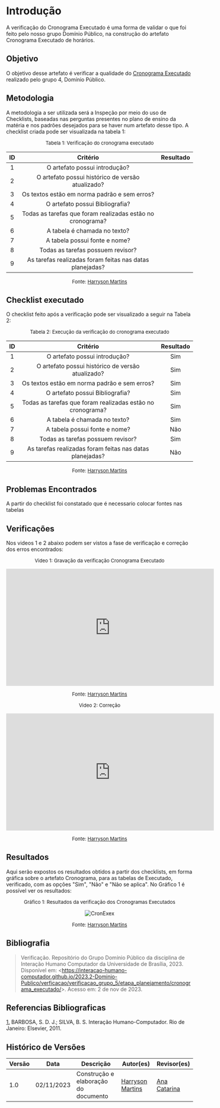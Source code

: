 # Introdução 

A verificação do Cronograma Executado é uma forma de validar o que foi feito pelo nosso grupo Domínio Público, na construção do artefato Cronograma Executado de horários.

## Objetivo

O objetivo desse artefato é verificar a qualidade do [Cronograma Executado](docs/planejamento/cronograma.md) realizado pelo grupo 4, Domínio Público.

## Metodologia

A metodologia a ser utilizada será a Inspeção por meio do uso de Checklists, baseadas nas perguntas presentes no plano de ensino da matéria e nos padrões desejados para se haver num artefato desse tipo. A checklist criada pode ser visualizada na tabela 1:

<center>

<font size="2"><p style="text-align: center">Tabela 1: Verificação do cronograma executado</p></font>

| ID | Critério | Resultado |
|:--------:|:--------:|:--------:|
| 1 |      O artefato possui introdução?    |          |
| 2|      O artefato possui histórico de versão atualizado?     |
|3|    Os textos estão em norma padrão e sem erros?      |          |
|4|    O artefato possui Bibliografia?      |          |
|5   |  Todas as tarefas que foram realizadas estão no cronograma?  |   |
|6| A tabela é chamada no texto?  |   |
|7| A tabela possui fonte e nome? |   |
|8|  Todas as tarefas possuem revisor?  |     |
|9   |  As tarefas realizadas foram feitas nas datas planejadas?  |  |

<font size="2"><p style="text-align: center">Fonte: [Harryson Martins](https://github.com/harry-cmartin) </p></font>

</center>

## Checklist executado

O checklist feito após a verificação pode ser visualizado a seguir na Tabela 2:

<center>

<font size="2"><p style="text-align: center">Tabela 2: Execução da verificação do cronograma executado</p></font>

| ID | Critério | Resultado |
|:--------:|:--------:|:--------:|
|1|O artefato possui introdução?|  Sim     | 
|2|O artefato possui histórico de versão atualizado?|  Sim     |
|3|Os textos estão em norma padrão e sem erros?|Sim      | 
|4|O artefato possui Bibliografia?|   Sim     | 
|5|Todas as tarefas que foram realizadas estão no cronograma?| Sim|
|6|A tabela é chamada no texto?| Sim |
|7|A tabela possui fonte e nome?|  Não|
|8|Todas as tarefas possuem revisor?| Sim|
|9|As tarefas realizadas foram feitas nas datas planejadas?| Não|

<font size="2"><p style="text-align: center">Fonte: [Harryson Martins](https://github.com/harry-cmartin)  </p></font>

</center>

## Problemas Encontrados

A partir do checklist foi constatado que é necessario colocar fontes nas tabelas

## Verificações

Nos videos 1 e 2 abaixo podem ser vistos a fase de verificação e correção dos erros encontrados:

<center>

<font size="2"><p style="text-align: center">Video 1: Gravação da verificação Cronograma Executado</p></font>

<iframe width="560" height="315" src="https://www.youtube.com/embed/CKiNMJjk4Rg?si=Avw3kmFjzBwWCqxF" title="YouTube video player" frameborder="0" allow="accelerometer; autoplay; clipboard-write; encrypted-media; gyroscope; picture-in-picture; web-share" allowfullscreen></iframe>

<font size="2"><p style="text-align: center">Fonte:  [Harryson Martins](https://github.com/harry-cmartin) </p></font>


</center>


<center>

<font size="2"><p style="text-align: center">Video 2: Correção</p></font>

<iframe width="560" height="315" src="https://www.youtube.com/embed/rrW3F5g_WIE?si=VoHegJBYcaGJFYNq" title="YouTube video player" frameborder="0" allow="accelerometer; autoplay; clipboard-write; encrypted-media; gyroscope; picture-in-picture; web-share" allowfullscreen></iframe>

<font size="2"><p style="text-align: center">Fonte:  [Harryson Martins](https://github.com/harry-cmartin)</p></font>


</center>


## Resultados 

Aqui serão expostos os resultados obtidos a partir dos checklists, em forma gráfica sobre o artefato Cronograma, para as tabelas de Executado, verificado, com as opções "Sim", "Não" e "Não se aplica". No Gráfico 1 é possível ver os resultados:

<center>

<font size="2"><p style="text-align: center">Gráfico 1: Resultados da verificação dos Cronogramas Executados</p></font>

![CronExex](../../assets/verificacao/cronexec.jpg)

<font size="2"><p style="text-align: center">Fonte: [Harryson Martins](https://github.com/harry-cmartin)</p></font>

</center>



## Bibliografia 

> Verificação. Repositório do Grupo Domínio Público da disciplina de Interação Humano Computador da Universidade de Brasília, 2023. Disponível em: <<https://interacao-humano-computador.github.io/2023.2-Dominio-Publico/verficacao/verificacao_grupo_5/etapa_planejamento/cronograma_executado/>>. Acesso em: 2 de nov de 2023.

## Referencias Bibliograficas

<a id="FRM3" href="#anchor_1">1.</a> BARBOSA, S. D. J.; SILVA, B. S. Interação Humano-Computador. Rio de Janeiro: Elsevier, 2011.

## Histórico de Versões



| Versão | Data       | Descrição                        | Autor(es)                                                                                  | Revisor(es)                                    |
| ------ | ---------- | -------------------------------- | ------------------------------------------------------------------------------------------ | ---------------------------------------------- |
| 1.0    | 02/11/2023 | Construção e elaboração do documento           |     [Harryson Martins](https://github.com/harry-cmartin)                                              | [Ana Catarina](https://github.com/an4catarina) |